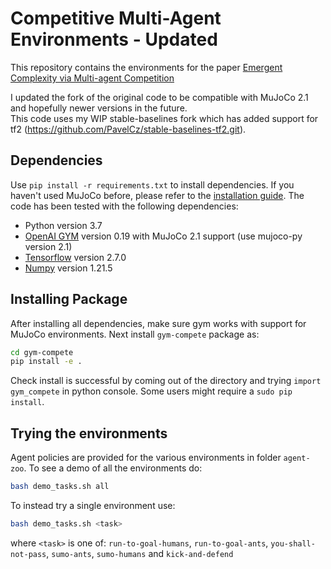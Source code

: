 # Competitive Multi-Agent Environments - Updated

This repository contains the environments for the paper [Emergent Complexity via Multi-agent Competition](https://arxiv.org/abs/1710.03748)

I updated the fork of the original code to be compatible with MuJoCo 2.1 and hopefully newer versions in the future.  
This code uses my WIP stable-baselines fork which has added support for tf2 (https://github.com/PavelCz/stable-baselines-tf2.git).

## Dependencies
Use `pip install -r requirements.txt` to install dependencies. If you haven't used MuJoCo before, please refer to the [installation guide](https://github.com/openai/mujoco-py).
The code has been tested with the following dependencies:
* Python version 3.7
* [OpenAI GYM](https://github.com/openai/gym) version 0.19 with MuJoCo 2.1 support (use mujoco-py version 2.1)
* [Tensorflow](https://www.tensorflow.org/versions/r1.1/install/) version 2.7.0
* [Numpy](https://scipy.org/install.html) version 1.21.5

## Installing Package
After installing all dependencies, make sure gym works with support for MuJoCo environments.
Next install `gym-compete` package as:
```bash
cd gym-compete
pip install -e .
```
Check install is successful by coming out of the directory and trying `import gym_compete` in python console. Some users might require a `sudo pip install`.

## Trying the environments
Agent policies are provided for the various environments in folder `agent-zoo`. To see a demo of all the environments do:
```bash
bash demo_tasks.sh all
```
To instead try a single environment use:
```bash
bash demo_tasks.sh <task>
```
where `<task>` is one of: `run-to-goal-humans`, `run-to-goal-ants`, `you-shall-not-pass`, `sumo-ants`, `sumo-humans` and `kick-and-defend`
